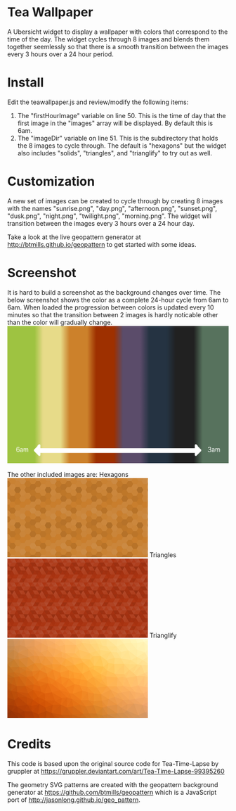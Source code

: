 # Tea Wallpaper
A Ubersicht widget to display a wallpaper with colors that correspond to the time of the day. The widget cycles through 8 images and blends
them together seemlessly so that there is a smooth transition between the images every 3 hours over a 24 hour period.

# Install
Edit the teawallpaper.js and review/modify the following items:
1) The "firstHourImage" variable on line 50. This is the time of day that the first image in the "images" array will be displayed. By default this is 6am.
2) The "imageDir" variable on line 51. This is the subdirectory that holds the 8 images to cycle through. The default is "hexagons" but the widget also includes "solids", "triangles", and "trianglify" to try out as well.

# Customization
A new set of images can be created to cycle through by creating 8 images with the names "sunrise.png", "day.png", "afternoon.png",
"sunset.png", "dusk.png", "night.png", "twilight.png", "morning.png". The widget will transition between the images every 3 hours over a
24 hour day.

Take a look at the live geopattern generator at http://btmills.github.io/geopattern to get started with some ideas.

# Screenshot
It is hard to build a screenshot as the background changes over time. The below screenshot shows the color as a complete 24-hour cycle
from 6am to 6am. When loaded the progression between colors is updated every 10 minutes so that the transition between 2 images is hardly
noticable other than the color will gradually change.
![Alt text](/screenshot.png?raw=true)

The other included images are:
Hexagons
![Hexagons](/hexagons.png?raw=true)
Triangles
![Triangles](/triangles.png?raw=true)
Trianglify
![Trianglify](/trianglify.png?raw=true)

# Credits
This code is based upon the original source code for Tea-Time-Lapse by gruppler at https://gruppler.deviantart.com/art/Tea-Time-Lapse-99395260

The geometry SVG patterns are created with the geopattern background generator at https://github.com/btmills/geopattern which is a JavaScript port of http://jasonlong.github.io/geo_pattern.
